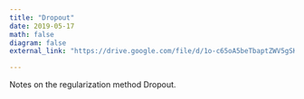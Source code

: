 ```yaml
---
title: "Dropout"
date: 2019-05-17
math: false
diagram: false
external_link: "https://drive.google.com/file/d/1o-c65oA5beTbaptZWV5gSKW82pgAMCoV/view?usp=sharing"

---
```

Notes on the regularization method Dropout.
